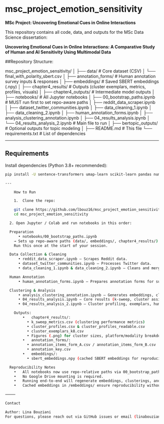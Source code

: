 # msc_project_emotion_sensitivity

**MSc Project: Uncovering Emotional Cues in Online Interactions**

This repository contains all code, data, and outputs for the MSc Data Science dissertation:

**Uncovering Emotional Cues in Online Interactions: A Comparative Study of Human and AI Sensitivity Using Multimodal Data**

##Repository Structure:

msc_project_emotion_sensitivity/
│
├── data/                     # Core dataset (CSV)
│   └── final_with_polarity_sbert.csv
│
├── annotation_forms/         # Human annotation survey inputs & responses
│
├── embeddings/               # Saved SBERT embeddings (.npy)
│
├── chapter4_results/         # Outputs (cluster exemplars, metrics, profiles, visuals)
│
├── chapter4_outputs/         # Intermediate model outputs
│
├── notebooks/                # All Jupyter notebooks
│   ├── 00_bootstrap_paths.ipynb      # MUST run first to set repo-aware paths
│   ├── reddit_data_scraper.ipynb
│   ├── dataset_twitter_communities.ipynb
│   ├── data_cleaning_1.ipynb
│   ├── data_cleaning_2.ipynb
│   ├── human_annotation_forms.ipynb
│   ├── analysis_clustering_annotation.ipynb
│   ├── 04_results_analysis.ipynb
│   └── 04_results_analysis_2.ipynb   # Main file to run
│
├── bertopic_outputs/         # Optional outputs for topic modeling
│
├── README.md                 # This file
└── requirements.txt          # List of dependencies

---

## Requirements

Install dependencies (Python 3.8+ recommended):

```bash
pip install -U sentence-transformers umap-learn scikit-learn pandas numpy matplotlib seaborn tqdm openpyxl

---

	How to Run

	1.	Clone the repo:

	git clone https://github.com/lbouz16/msc_project_emotion_sensitivity.git
  	cd msc_project_emotion_sensitivity

  2. Open Jupyter / Colab and run notebooks in this order:

  Preparation
	  •	notebooks/00_bootstrap_paths.ipynb
    → Sets up repo-aware paths (data/, embeddings/, chapter4_results/) so all notebooks run without manual path edits.
    Run this once at the start of your session.

  Data Collection & Cleaning
	  •	reddit_data_scraper.ipynb – Scrapes Reddit data.
	  •	dataset_twitter_communities.ipynb – Processes Twitter data.
	  •	data_cleaning_1.ipynb & data_cleaning_2.ipynb – Cleans and merges multimodal datasets.

  Human Annotation
	  •	human_annotation_forms.ipynb – Prepares annotation forms for survey participants.

  Clustering & Analysis
	  •	analysis_clustering_annotation.ipynb – Generates embeddings, clustering, and comparisons.
	  •	04_results_analysis.ipynb – Core results (k-sweep, cluster assignments, metrics, plots).
	  •	04_results_analysis_2.ipynb – Cluster profiling, exemplars, human vs AI comparison.

    Outputs:
		•	chapter4_results/:
	      •	k_sweep_metrics.csv (clustering performance metrics)
	      •	cluster_profiles.csv & cluster_profiles_readable.csv
	      •	cluster_exemplars_k8.csv
	      •	Figures (.png) for cluster sizes, platform/modality breakdowns
	    •	annotation_forms/:
	      •	annotation_items_form_A.csv / annotation_items_form_B.csv
	      •	annotation_key.csv
	    •	embeddings/:
	      •	sbert_embeddings.npy (cached SBERT embeddings for reproducibility)

  Reproducibility Notes
	•	All notebooks now use repo-relative paths via 00_bootstrap_paths.ipynb.
	•	No Google Drive mounting is required.
	•	Running end-to-end will regenerate embeddings, clusterings, and results.
	•	Cached embeddings in /embeddings/ ensure reproducibility without recomputation.

⸻

Contact

Author: Lina Bouziani
For questions, please reach out via GitHub issues or email (linabouziani@gmail.com)
    
